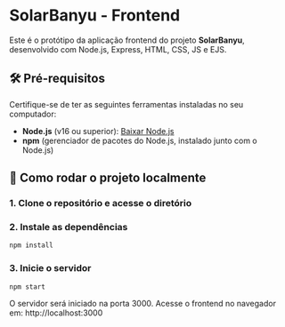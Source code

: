 # SolarBanyu - Frontend 

Este é o protótipo da aplicação frontend do projeto **SolarBanyu**, desenvolvido com Node.js, Express, HTML, CSS, JS e EJS. 

## 🛠️ Pré-requisitos

Certifique-se de ter as seguintes ferramentas instaladas no seu computador:

- **Node.js** (v16 ou superior): [Baixar Node.js](https://nodejs.org/)
- **npm** (gerenciador de pacotes do Node.js, instalado junto com o Node.js)

## 🚀 Como rodar o projeto localmente

### 1. Clone o repositório e acesse o diretório
### 2. Instale as dependências
```bash
npm install
```
### 3. Inicie o servidor
```bash
npm start
```
O servidor será iniciado na porta 3000. Acesse o frontend no navegador em: http://localhost:3000



